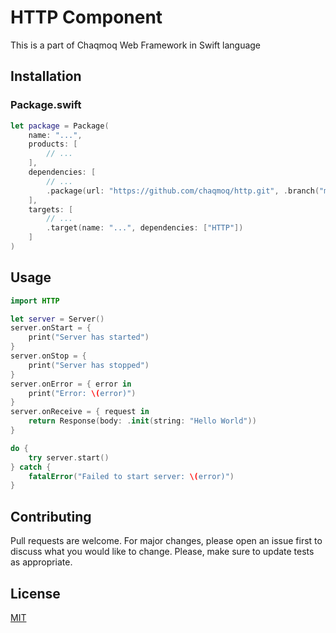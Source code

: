 # HTTP Component

This is a part of Chaqmoq Web Framework in Swift language

## Installation

### Package.swift
```swift
let package = Package(
    name: "...",
    products: [
        // ...
    ],
    dependencies: [
        // ...
        .package(url: "https://github.com/chaqmoq/http.git", .branch("master"))
    ],
    targets: [
        // ...
        .target(name: "...", dependencies: ["HTTP"])
    ]
)
```

## Usage

```swift
import HTTP

let server = Server()
server.onStart = {
    print("Server has started")
}
server.onStop = {
    print("Server has stopped")
}
server.onError = { error in
    print("Error: \(error)")
}
server.onReceive = { request in
    return Response(body: .init(string: "Hello World"))
}

do {
    try server.start()
} catch {
    fatalError("Failed to start server: \(error)")
}
```

## Contributing
Pull requests are welcome. For major changes, please open an issue first to discuss what you would like to change. Please, make sure to update tests as appropriate.

## License
[MIT](https://github.com/chaqmoq/http/blob/master/LICENSE)
